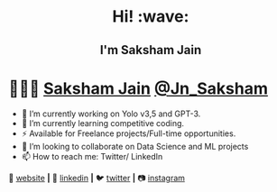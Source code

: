 <h1 align='center'> Hi! :wave:</h1>
<h2 align='center'> I'm Saksham Jain</h2>



# 👨🏻‍💻 [Saksham Jain](https://sakshamjain.me/) [@Jn_Saksham](https://www.linkedin.com/in/saksham-jain-007/)


- 🔭 I’m currently working on Yolo v3,5 and GPT-3.
- 🌱 I’m currently learning competitive coding.
- ⚡  Available for Freelance projects/Full-time opportunities.
- 👯 I’m looking to collaborate on Data Science and ML projects
- 📫 How to reach me: Twitter/ LinkedIn

🏡 [website][website] **|** 
👔 [linkedin][linkedin] **|**
🐦 [twitter][twitter] **|** 
📷 [instagram][instagram]  


[banner]: fsadfas
[website]: https://sakshamjain.me/
[twitter]: https://twitter.com/Jn_Saksham
[instagram]: https://www.instagram.com/sakshamjn007/?hl=en
[linkedin]: https://www.linkedin.com/in/saksham-jain-007/
